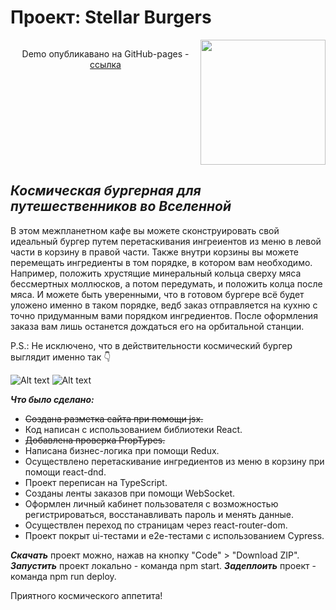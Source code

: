 # **Проект: Stellar Burgers** 

<div style="display: flex; flex-direction: row;">
 <p align="center">Demo опубликавано на GitHub-pages - <a href="https://nastyanev.github.io/react-stellar-burger/" title="Ссылка на GitHub Pages">ссылка</a></p>
 <img align="center" src="https://github.com/NastyaNev/react-stellar-burger/assets/129982615/6d6a2cf0-46f3-4efc-8a81-deb30f6f396f" height="200px"/>
</div>

## *Космическая бургерная для путешественников во Вселенной*

В этом межпланетном кафе вы можете сконструировать свой идеальный бургер путем перетаскивания ингреиентов из меню в левой части в корзину в правой части. Также внутри корзины вы можете перемещать ингредиенты в том порядке, в котором вам необходимо. Например, положить хрустящие минеральный кольца сверху мяса бессмертных моллюсков, а потом передумать, и положить колца после мяса. И можете быть уверенными, что в готовом бургере всё будет уложено именно в таком порядке, ведб заказ отправляется на кухню с точно придуманным вами порядком ингредиентов. После оформления заказа вам лишь останется дождаться его на орбитальной станции.

P.S.: Не исключено, что в действительности космический бургер выглядит именно так :point_down:

![Alt text](https://www.disneytouristblog.com/wp-content/uploads/2019/06/guardians-galaxy-awesome-epcot-food-disney-world-2086.jpg)
![Alt text](https://blogmickey.com/wp-content/uploads/2019/06/org_dsc07935.jpg)

***Что было сделано:***
  * ~~Создана разметка сайта при помощи jsx.~~
  * Код написан с использованием библиотеки React.
  * ~~Добавлена проверка PropTypes.~~
  * Написана бизнес-логика при помощи Redux.
  * Осуществлено перетаскивание ингредиентов из меню в корзину при помощи react-dnd.
  * Проект переписан на TypeScript.
  * Созданы ленты заказов при помощи WebSocket.
  * Оформлен личный кабинет пользователя с возможностью регистрироваться, восстанавливать пароль и менять данные.
  * Осуществлен переход по страницам  через  react-router-dom.
  * Проект покрыт ui-тестами и e2e-тестами с использованием Cypress.

  ***Скачать*** проект можно, нажав на кнопку "Code" > "Download ZIP".
  ***Запустить*** проект локально - команда npm start.
  ***Задеплоить*** проект - команда npm run deploy.

Приятного космического аппетита!
